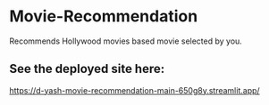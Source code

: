 # Movie-Recommendation
Recommends Hollywood movies based movie selected by you.

## See the deployed site here:
https://d-yash-movie-recommendation-main-650g8y.streamlit.app/

